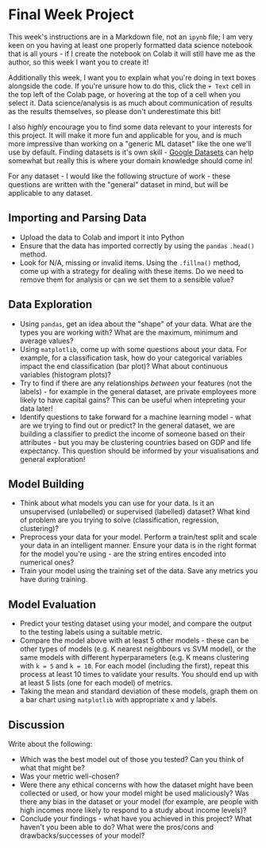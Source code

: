 ﻿# Final Week Project
This week's instructions are in a Markdown file, not an `ipynb` file; I am very keen on you having at least one properly formatted data science notebook that is all yours - if I create the notebook on Colab it will still have me as the author, so this week I want you to create it!

Additionally this week, I want you to explain what you're doing in text boxes alongside the code. If you're unsure how to do this,  click the `+ Text` cell in the top left of the Colab page, or hovering at the top of a cell when you select it. Data science/analysis is as much about communication of results as the results themselves, so please don't underestimate this bit!

I also *highly* encourage you to find some data relevant to your interests for this project. It will make it more fun and applicable for you, and is much more impressive than working on a "generic ML dataset" like the one we'll use by default. Finding datasets is it's own skill - [Google Datasets](https://datasetsearch.research.google.com/) can help somewhat but really this is where your domain knowledge should come in!

For any dataset - I would like the following structure of work - these questions are written with the "general" dataset in mind, but will be applicable to any dataset.

## Importing and Parsing Data
* Upload the data to Colab and import it into Python
* Ensure that the data has imported correctly by using the `pandas` `.head()` method.
* Look for N/A, missing or invalid items. Using the `.fillna()` method, come up with a strategy for dealing with these items. Do we need to remove them for analysis or can we set them to a sensible value?

## Data Exploration
* Using `pandas`, get an idea about the "shape" of your data. What are the types you are working with? What are the maximum, minimum and average values?
* Using `matplotlib`, come up with some questions about your data. For example, for a classification task, how do your categorical variables impact the end classification (bar plot)? What about continuous variables (histogram plots)?
* Try to find if there are any relationships *between* your features (not the labels) - for example in the general dataset, are private employees more likely to have capital gains? This can be useful when intepreting your data later!
* Identify questions to take forward for a machine learning model - what are we trying to find out or predict? In the general dataset, we are building a classifier to predict the income of someone based on their attributes - but you may be clustering countries based on GDP and life expectancy. This question should be informed by your visualisations and general exploration!

## Model Building
* Think about what models you can use for your data. Is it an unsupervised (unlabelled) or supervised (labelled) dataset? What kind of problem are you trying to solve (classification, regression, clustering)?
* Preprocess your data for your model. Perform a train/test split and scale your data in an intelligent manner. Ensure your data is in the right format for the model you're using - are the string entires encoded into numerical ones?
* Train your model using the training set of the data. Save any metrics you have during training.

## Model Evaluation
* Predict your testing dataset using your model, and compare the output to the testing labels using a suitable metric.
* Compare the model above with at least 5 other models - these can be other types of models (e.g. K nearest neighbours vs SVM model), or the same models with different hyperparameters (e.g. K means clustering with `k = 5` and `k = 10`. For each model (including the first), repeat this process at least 10 times to validate your results. You should end up with at least 5 lists (one for each model) of metrics.
* Taking the mean and standard deviation of these models, graph them on a bar chart using `matplotlib` with appropriate x and y labels.

## Discussion
Write about the following:
* Which was the best model out of those you tested? Can you think of what that might be?
* Was your metric well-chosen?
* Were there any ethical concerns with how the dataset might have been collected or used, or how your model might be used maliciously? Was there any bias in the dataset or your model (for example, are people with high incomes more likely to respond to a study about income levels)?
* Conclude your findings - what have you achieved in this project? What haven't you been able to do? What were the pros/cons and drawbacks/successes of your model?
